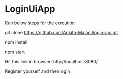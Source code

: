 # LoginUiApp

Run below steps for the execution

git clone https://github.com/Ankita-Malani/login-api.git

npm install

npm start


Hit this link in browser:
http://localhost:8080/

Register yourself and then login
